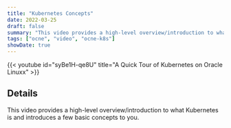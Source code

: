 ```yaml
---
title: "Kubernetes Concepts"
date: 2022-03-25
draft: false
summary: "This video provides a high-level overview/introduction to what Kubernetes is and introduces a few basic concepts to you."
tags: ["ocne", "video", "ocne-k8s"]
showDate: true
---
```


{{< youtube id="syBe1H-qe8U" title="A Quick Tour of Kubernetes on Oracle Linuxx" >}}

## Details

This video provides a high-level overview/introduction to what Kubernetes is and introduces a few basic concepts to you.
